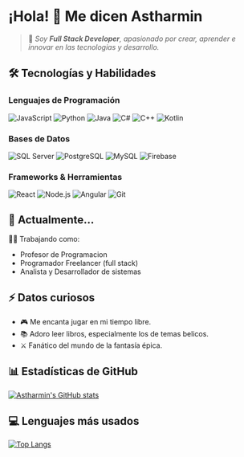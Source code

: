 # ¡Hola! 👋 Me dicen Astharmin

> 🚀 *Soy **Full Stack Developer**, apasionado por crear, aprender e innovar en las tecnologias y desarrollo.*

## 🛠️ Tecnologías y Habilidades

### Lenguajes de Programación  
![JavaScript](https://img.shields.io/badge/-JavaScript-F7DF1E?style=flat-square&logo=javascript&logoColor=black)
![Python](https://img.shields.io/badge/-Python-3776AB?style=flat-square&logo=python&logoColor=white)
![Java](https://img.shields.io/badge/-Java-007396?style=flat-square&logo=java&logoColor=white)
![C#](https://img.shields.io/badge/-C%23-239120?style=flat-square&logo=c-sharp&logoColor=white)
![C++](https://img.shields.io/badge/-C++-00599C?style=flat-square&logo=c%2B%2B&logoColor=white)
![Kotlin](https://img.shields.io/badge/-Kotlin-7F52FF?style=flat-square&logo=kotlin&logoColor=white)

### Bases de Datos  
![SQL Server](https://img.shields.io/badge/-SQL%20Server-CC2927?style=flat-square&logo=microsoft-sql-server&logoColor=white)
![PostgreSQL](https://img.shields.io/badge/-PostgreSQL-4169E1?style=flat-square&logo=postgresql&logoColor=white)
![MySQL](https://img.shields.io/badge/-MySQL-4479A1?style=flat-square&logo=mysql&logoColor=white)
![Firebase](https://img.shields.io/badge/-Firebase-FFCA28?style=flat-square&logo=firebase&logoColor=black)

### Frameworks & Herramientas  
![React](https://img.shields.io/badge/-React-61DAFB?style=flat-square&logo=react&logoColor=black)
![Node.js](https://img.shields.io/badge/-Node.js-339933?style=flat-square&logo=node.js&logoColor=white)
![Angular](https://img.shields.io/badge/-Angular-DD0031?style=flat-square&logo=angular&logoColor=white)
![Git](https://img.shields.io/badge/-Git-F05032?style=flat-square&logo=git&logoColor=white)
## 🌱 Actualmente...

👩‍💻 Trabajando como:

* Profesor de Programacion
* Programador Freelancer (full stack)
* Analista y Desarrollador de sistemas

## ⚡ Datos curiosos  

- 🎮 Me encanta jugar en mi tiempo libre.
- 📚 Adoro leer libros, especialmente los de temas belicos.
- ⚔️ Fanático del mundo de la fantasía épica.  

## 📊 Estadísticas de GitHub
[![Astharmin's GitHub stats](https://github-readme-stats.vercel.app/api?username=Astharmin&show_icons=true&theme=radical&random=1)](https://github.com/Astharmin)

## 💻 Lenguajes más usados 
[![Top Langs](https://github-readme-stats.vercel.app/api/top-langs/?username=Astharmin&layout=compact&theme=radical)](https://github.com/Astharmin)
